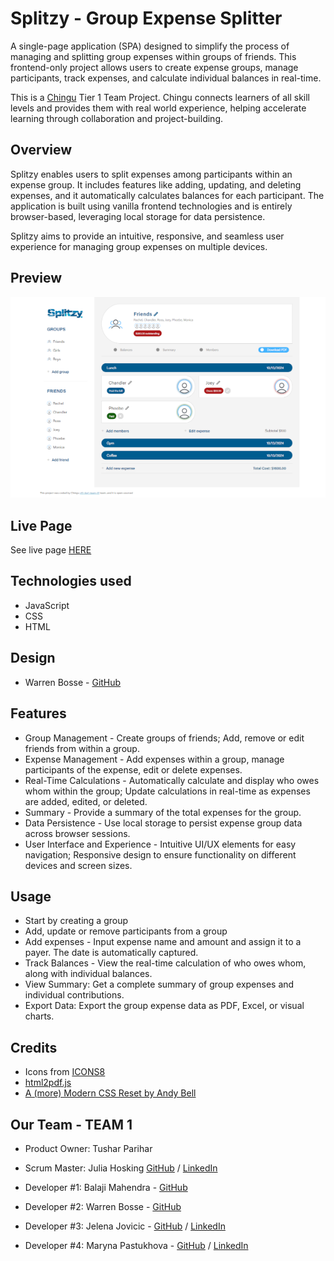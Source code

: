 # Splitzy - Group Expense Splitter

A single-page application (SPA) designed to simplify the process of managing and splitting group expenses within groups of friends. This frontend-only project allows users to create expense groups, manage participants, track expenses, and calculate individual balances in real-time.

This is a [Chingu](https://www.chingu.io/) Tier 1 Team Project. Chingu connects learners of all skill levels and provides them with real world experience, helping accelerate learning through collaboration and project-building.

## Overview

Splitzy enables users to split expenses among participants within an expense group. It includes features like adding, updating, and deleting expenses, and it automatically calculates balances for each participant. The application is built using vanilla frontend technologies and is entirely browser-based, leveraging local storage for data persistence.

Splitzy aims to provide an intuitive, responsive, and seamless user experience for managing group expenses on multiple devices.

## Preview

![](/screenshot.PNG)

## Live Page

See live page [HERE](https://chingu-voyages.github.io/v51-tier1-team-01/)

## Technologies used

- JavaScript
- CSS
- HTML

## Design

- Warren Bosse - [GitHub](https://github.com/PsYk3s)

## Features

- Group Management - Create groups of friends; Add, remove or edit friends from within a group.
- Expense Management - Add expenses within a group, manage participants of the expense, edit or delete expenses.
- Real-Time Calculations - Automatically calculate and display who owes whom within the group; Update calculations in real-time as expenses are added, edited, or deleted.
- Summary - Provide a summary of the total expenses for the group.
- Data Persistence - Use local storage to persist expense group data across browser sessions.
- User Interface and Experience - Intuitive UI/UX elements for easy navigation; Responsive design to ensure functionality on different devices and screen sizes.

## Usage

- Start by creating a group
- Add, update or remove participants from a group
- Add expenses - Input expense name and amount and assign it to a payer. The date is automatically captured.
- Track Balances - View the real-time calculation of who owes whom, along with individual balances.
- View Summary: Get a complete summary of group expenses and individual contributions.
- Export Data: Export the group expense data as PDF, Excel, or visual charts.

## Credits

- Icons from [ICONS8](https://icons8.com/icons/set/free-icons)
- [html2pdf.js](https://ekoopmans.github.io/html2pdf.js/)
- [A (more) Modern CSS Reset by Andy Bell](https://piccalil.li/blog/a-more-modern-css-reset/)

## Our Team - TEAM 1

- Product Owner: Tushar Parihar 
- Scrum Master: Julia Hosking [GitHub](https://github.com/CyberJulia-H) / [LinkedIn](hTTPS://www.linkedin.com/in/julia-hosking-1381ab226/)

- Developer #1: Balaji Mahendra - [GitHub](https://github.com/NameRectified)
- Developer #2: Warren Bosse - [GitHub](https://github.com/PsYk3s)
- Developer #3: Jelena Jovicic - [GitHub](https://github.com/je-jo) / [LinkedIn](https://www.linkedin.com/in/jelena-jovicic/)
- Developer #4: Maryna Pastukhova - [GitHub](https://github.com/maryurpast) / [LinkedIn](https://www.linkedin.com/in/maryna-pastukhova-front-end/)
